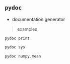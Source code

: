 #

## `pydoc`

- documentation generator

> examples

```bash
pydoc print

pydoc sys

pydoc numpy.mean
```

